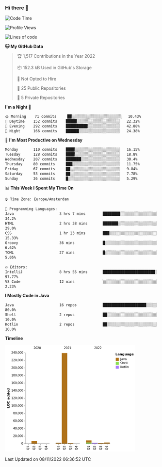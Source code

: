### Hi there 👋


<!--START_SECTION:waka-->
![Code Time](http://img.shields.io/badge/Code%20Time-2%2C589%20hrs%2012%20mins-blue)

![Profile Views](http://img.shields.io/badge/Profile%20Views-0-blue)

![Lines of code](https://img.shields.io/badge/From%20Hello%20World%20I%27ve%20Written-263%20Thousand%20lines%20of%20code-blue)

**🐱 My GitHub Data** 

> 🏆 1,517 Contributions in the Year 2022
 > 
> 📦 152.3 kB Used in GitHub's Storage 
 > 
> 🚫 Not Opted to Hire
 > 
> 📜 25 Public Repositories 
 > 
> 🔑 5 Private Repositories  
 > 
**I'm a Night 🦉** 

```text
🌞 Morning    71 commits     ██░░░░░░░░░░░░░░░░░░░░░░░   10.43% 
🌆 Daytime    152 commits    █████░░░░░░░░░░░░░░░░░░░░   22.32% 
🌃 Evening    292 commits    ██████████░░░░░░░░░░░░░░░   42.88% 
🌙 Night      166 commits    ██████░░░░░░░░░░░░░░░░░░░   24.38%

```
📅 **I'm Most Productive on Wednesday** 

```text
Monday       110 commits    ████░░░░░░░░░░░░░░░░░░░░░   16.15% 
Tuesday      128 commits    ████░░░░░░░░░░░░░░░░░░░░░   18.8% 
Wednesday    207 commits    ███████░░░░░░░░░░░░░░░░░░   30.4% 
Thursday     80 commits     ███░░░░░░░░░░░░░░░░░░░░░░   11.75% 
Friday       67 commits     ██░░░░░░░░░░░░░░░░░░░░░░░   9.84% 
Saturday     53 commits     ██░░░░░░░░░░░░░░░░░░░░░░░   7.78% 
Sunday       36 commits     █░░░░░░░░░░░░░░░░░░░░░░░░   5.29%

```


📊 **This Week I Spent My Time On** 

```text
⌚︎ Time Zone: Europe/Amsterdam

💬 Programming Languages: 
Java                     3 hrs 7 mins        ████████░░░░░░░░░░░░░░░░░   34.2% 
HTML                     2 hrs 38 mins       ███████░░░░░░░░░░░░░░░░░░   29.0% 
CSS                      1 hr 23 mins        ███░░░░░░░░░░░░░░░░░░░░░░   15.33% 
Groovy                   36 mins             █░░░░░░░░░░░░░░░░░░░░░░░░   6.62% 
TOML                     27 mins             █░░░░░░░░░░░░░░░░░░░░░░░░   5.05%

🔥 Editors: 
IntelliJ                 8 hrs 55 mins       ████████████████████████░   97.77% 
VS Code                  12 mins             ░░░░░░░░░░░░░░░░░░░░░░░░░   2.23%

```

**I Mostly Code in Java** 

```text
Java                     16 repos            ████████████████████░░░░░   80.0% 
Shell                    2 repos             ██░░░░░░░░░░░░░░░░░░░░░░░   10.0% 
Kotlin                   2 repos             ██░░░░░░░░░░░░░░░░░░░░░░░   10.0%

```


**Timeline**

![Chart not found](https://raw.githubusercontent.com/powercasgamer/powercasgamer/master/charts/bar_graph.png) 


 Last Updated on 08/11/2022 06:36:52 UTC
<!--END_SECTION:waka-->
